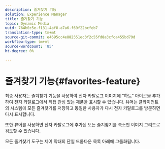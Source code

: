 ```yaml
---
description: 즐겨찾기 기능
solution: Experience Manager
title: 즐겨찾기 기능
topic: Dynamic Media
uuid: 764b0c5e-f131-4af8-a7a6-f60f22bcfeb7
translation-type: tm+mt
source-git-commit: e4695cc4e882351ec3f2c55fd8a3cfca455bd79d
workflow-type: tm+mt
source-wordcount: '85'
ht-degree: 0%

---
```



# 즐겨찾기 기능{#favorites-feature}

최종 사용자는 즐겨찾기 기능을 사용하여 전자 카탈로그 이미지에 &quot;하트&quot; 아이콘을 추가하여 전자 카탈로그에서 직접 관심 있는 제품을 표시할 수 있습니다. 뷰어는 클라이언트의 시스템에 모든 즐겨찾기를 저장하고 동일한 사용자가 다시 전자 카탈로그를 방문하면 다시 표시합니다.

또한 뷰어를 사용하면 전자 카탈로그에 추가된 모든 즐겨찾기를 축소판 이미지 그리드로 검토할 수 있습니다.

모든 즐겨찾기 도구는 제어 막대의 단일 드롭다운 목록 아래에 그룹화됩니다.
